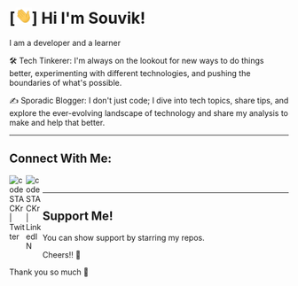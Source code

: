 # [<img src="https://raw.githubusercontent.com/ABSphreak/ABSphreak/master/gifs/Hi.gif" width="30px">] Hi I'm Souvik!
 I am a developer and a learner
 
🛠️ Tech Tinkerer: I'm always on the lookout for new ways to do things better, experimenting with different technologies, and pushing the boundaries of what's possible.

✍️ Sporadic Blogger: I don't just code; I dive into tech topics, share tips, and explore the ever-evolving landscape of technology and share my analysis to make and help that better.



[linkedin]: https://in.linkedin.com/in/souvik-bhattacharya-23571b21b
[college]: https://www.swamivivekanandauniversity.ac.in/
[telegram]: http://t.me/ErSouvik001
---

## Connect With Me:

[<img align="left" alt="codeSTACKr | Twitter" width="30px" src="https://www.svgrepo.com/show/452115/telegram.svg" />][telegram]
[<img align="left" alt="codeSTACKr | LinkedIN" width="30px" src="https://static.vecteezy.com/system/resources/previews/018/910/721/original/linkedin-logo-linkedin-symbol-linkedin-icon-free-free-vector.jpg" />][linkedin]

<br />

---
## Support Me!
You can show support by starring my repos.

Cheers!! 🍻 

Thank you so much 🙏
